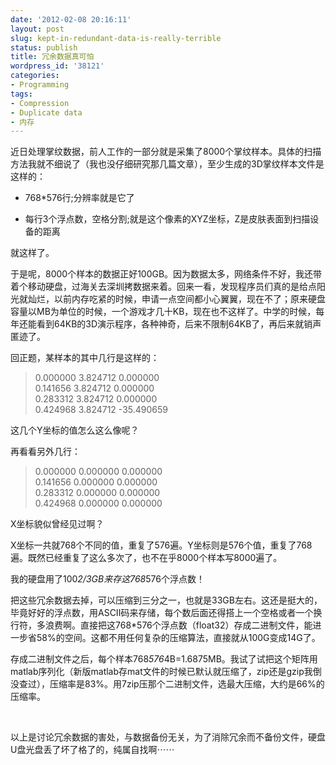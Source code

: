 ```yaml
---
date: '2012-02-08 20:16:11'
layout: post
slug: kept-in-redundant-data-is-really-terrible
status: publish
title: 冗余数据真可怕
wordpress_id: '38121'
categories:
- Programming
tags:
- Compression
- Duplicate data
- 内存
---
```


近日处理掌纹数据，前人工作的一部分就是采集了8000个掌纹样本。具体的扫描方法我就不细说了（我也没仔细研究那几篇文章），至少生成的3D掌纹样本文件是这样的：






  * 768*576行;分辨率就是它了


  * 每行3个浮点数，空格分割;就是这个像素的XYZ坐标，Z是皮肤表面到扫描设备的距离




就这样了。




于是呢，8000个样本的数据正好100GB。因为数据太多，网络条件不好，我还带着个移动硬盘，过海关去深圳拷数据来着。回来一看，发现程序员们真的是给点阳光就灿烂，以前内存吃紧的时候，申请一点空间都小心翼翼，现在不了；原来硬盘容量以MB为单位的时候，一个游戏才几十KB，现在也不这样了。中学的时候，每年还能看到64KB的3D演示程序，各种神奇，后来不限制64KB了，再后来就销声匿迹了。




回正题，某样本的其中几行是这样的：




> 

> 
> 0.000000 3.824712 0.000000  
0.141656 3.824712 0.000000  
0.283312 3.824712 0.000000  
0.424968 3.824712 -35.490659
> 
> 





这几个Y坐标的值怎么这么像呢？




再看看另外几行：




> 

> 
> 0.000000 0.000000 0.000000  
0.141656 0.000000 0.000000  
0.283312 0.000000 0.000000  
0.424968 0.000000 0.000000
> 
> 





X坐标貌似曾经见过啊？




X坐标一共就768个不同的值，重复了576遍。Y坐标则是576个值，重复了768遍。既然已经重复了这么多次了，也不在乎8000个样本写8000遍了。




我的硬盘用了100*2/3GB来存这768*576个浮点数！




把这些冗余数据去掉，可以压缩到三分之一，也就是33GB左右。这还是挺大的，毕竟好好的浮点数，用ASCII码来存储，每个数后面还得搭上一个空格或者一个换行符，多浪费啊。直接把这768*576个浮点数（float32）存成二进制文件，能进一步省58%的空间。这都不用任何复杂的压缩算法，直接就从100G变成14G了。




存成二进制文件之后，每个样本768*576*4B=1.6875MB。我试了试把这个矩阵用matlab序列化（新版matlab存mat文件的时候已默认就压缩了，zip还是gzip我倒没查过），压缩率是83%。用7zip压那个二进制文件，选最大压缩，大约是66%的压缩率。




 




以上是讨论冗余数据的害处，与数据备份无关，为了消除冗余而不备份文件，硬盘U盘光盘丢了坏了格了的，纯属自找啊⋯⋯

